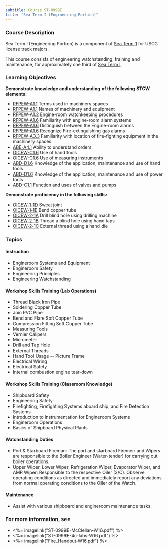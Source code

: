 ```yaml
---
subtitle: Course ST-0999E
title: "Sea Term I (Engineering Portion)"
---
```


### Course Description

Sea Term I (Engineering Portion) is a component of  [Sea Term 1](st-0999)  for USCG license track majors.

This course consists of engineering watchstanding, training and maintenance, for approximately one third of [Sea Term I](ST-0999).


### Learning Objectives

**Demonstrate knowledge and understanding of the following STCW elements:**

* [RFPEW-A1.1]({{site.baseurl}}/tables/34.html#RFPEW-A1.1) Terms used in machinery spaces
* [RFPEW-A1.1]({{site.baseurl}}/tables/34.html#RFPEW-A1.1) Names of machinery and equipment
* [RFPEW-A1.2]({{site.baseurl}}/tables/34.html#RFPEW-A1.2) Engine-room watchkeeping procedures
* [RFPEW-A1.6]({{site.baseurl}}/tables/34.html#RFPEW-A1.6) Familiarity with engine-room alarm systems
* [RFPEW-A1.6]({{site.baseurl}}/tables/34.html#RFPEW-A1.6) Distinguish between the Engine-room alarms
* [RFPEW-A1.6]({{site.baseurl}}/tables/34.html#RFPEW-A1.6) Recognize Fire-extinguishing gas alarms
* [RFPEW-A3.3]({{site.baseurl}}/tables/34.html#RFPEW-A3.3) Familiarity with location of fire-fighting equipment in the machinery spaces
* [ABE-A4.1]({{site.baseurl}}/tables/35.html#ABE-A4.1) Ability to understand orders 
* [OICEW-C1.6]({{site.baseurl}}/tables/31.html#OICEW-C1.6) Use of hand tools
* [OICEW-C1.6]({{site.baseurl}}/tables/31.html#OICEW-C1.6) Use of measuring instruments
* [ABD-D1.6]({{site.baseurl}}/tables/25.html#ABD-D1.6) Knowledge of the application, maintenance and use of hand tools
* [ABD-D1.6]({{site.baseurl}}/tables/25.html#ABD-D1.6) Knowledge of the application, maintenance and use of power tools
* [ABD-C1.1]({{site.baseurl}}/tables/25.html#ABD-C1.1) Function and uses of valves and pumps

**Demonstrate proficiency in the following skills:**

* [OICEW‑1‑1D](OICEW-1-1D) Sweat joint
* [OICEW‑1‑1E](OICEW-1-1E) Bend copper tube
* [OICEW‑2‑1A](OICEW-2-1A) Drill blind hole using drilling machine
* [OICEW‑2‑1B](OICEW-2-1B) Thread a blind hole using hand taps
* [OICEW‑2‑1C](OICEW-2-1C) External thread using a hand die

### Topics

#### Instruction
-  Engineroom Systems and Equipment
-  Engineroom Safety
-  Engineering Principles
-  Engineering Watchstanding

#### Workshop Skills Training (Lab Operations)
-  Thread Black Iron Pipe
-  Soldering Copper Tube
-  Join PVC Pipe
-  Bend and Flare Soft Copper Tube
-  Compression Fitting Soft Copper Tube
-  Measuring Tools
-  Vernier Calipers
-  Micrometer
-  Drill and Tap Hole
-  External Threads
-  Hand Tool Usage -- Picture Frame
-  Electrical Wiring
-  Electrical Safety
-  Internal combustion engine tear-down

#### Workshop Skills Training (Classroom Knowledge)
-  Shipboard Safety
-  Engineering Safety
-  Firefighting, Firefighting Systems aboard ship, and Fire Detection Systems
-  Introduction to Instrumentation for Engineroom Systems
-  Engineroom Operations
-  Basics of Shipboard Physical Plants

#### Watchstanding Duties
-  Port & Starboard Fireman:   The port and starboard Firemen and Wipers are responsible to the Boiler Engineer (Water-tender) for carrying out boiler operations.
-  Upper Wiper, Lower Wiper, Refrigeration Wiper, Evaporator Wiper, and AMR Wiper:   Responsible to the respective Oiler (3/C).  Observe operating conditions as directed and immediately report any deviations from normal operating conditions to the Oiler of the Watch.

#### Maintenance
- Assist with various shipboard and engineroom maintenance tasks.


### For more information, see 

* <%= imagelink("ST-0999E-McClellan-W16.pdf") %> 
* <%= imagelink("ST-0999E-4c-labs-W16.pdf") %> 
* <%= imagelink("Fire_Handout-W16.pdf") %> 




